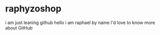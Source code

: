 # raphyzoshop
i am just leaning  github
hello i am raphael by name
I'd love to know more about GitHub 
